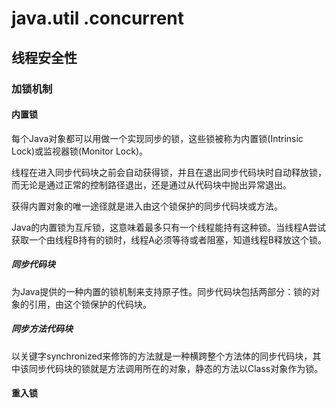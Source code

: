 # java.util .concurrent

## 线程安全性

### 加锁机制

#### 内置锁

每个Java对象都可以用做一个实现同步的锁，这些锁被称为内置锁(Intrinsic Lock)或监视器锁(Monitor Lock)。

线程在进入同步代码块之前会自动获得锁，并且在退出同步代码块时自动释放锁，而无论是通过正常的控制路径退出，还是通过从代码块中抛出异常退出。

获得内置对象的唯一途径就是进入由这个锁保护的同步代码块或方法。

Java的内置锁为互斥锁，这意味着最多只有一个线程能持有这种锁。当线程A尝试获取一个由线程B持有的锁时，线程A必须等待或者阻塞，知道线程B释放这个锁。

##### 同步代码块

为Java提供的一种内置的锁机制来支持原子性。同步代码块包括两部分：锁的对象的引用，由这个锁保护的代码块。

##### 同步方法代码块

以关键字synchronized来修饰的方法就是一种横跨整个方法体的同步代码块，其中该同步代码块的锁就是方法调用所在的对象，静态的方法以Class对象作为锁。

#### 重入锁